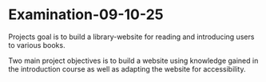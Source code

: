 # Examination-09-10-25

Projects goal is to build a library-website for reading and introducing users to various books.

Two main project objectives is to build a website using knowledge gained in the introduction course as well as adapting the website for accessibility.
